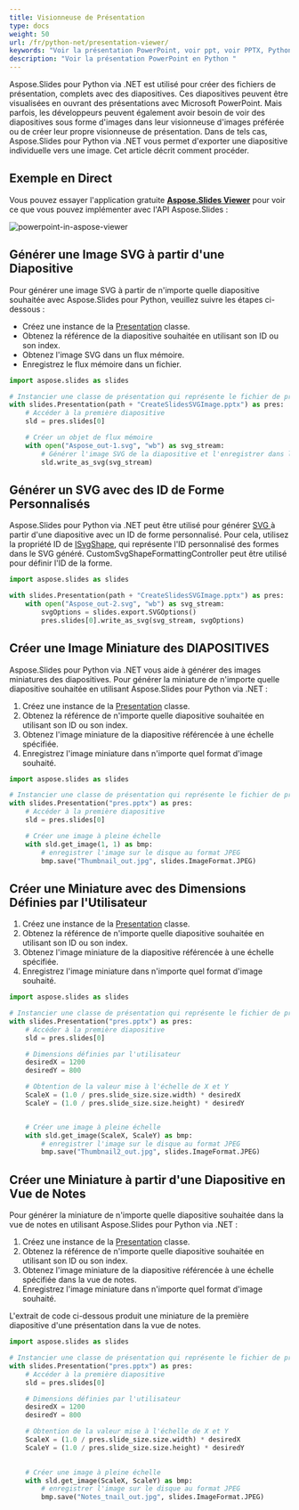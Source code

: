 ```yaml
---
title: Visionneuse de Présentation
type: docs
weight: 50
url: /fr/python-net/presentation-viewer/
keywords: "Voir la présentation PowerPoint, voir ppt, voir PPTX, Python, Aspose.Slides pour Python via .NET"
description: "Voir la présentation PowerPoint en Python "
---
```




Aspose.Slides pour Python via .NET est utilisé pour créer des fichiers de présentation, complets avec des diapositives. Ces diapositives peuvent être visualisées en ouvrant des présentations avec Microsoft PowerPoint. Mais parfois, les développeurs peuvent également avoir besoin de voir des diapositives sous forme d'images dans leur visionneuse d'images préférée ou de créer leur propre visionneuse de présentation. Dans de tels cas, Aspose.Slides pour Python via .NET vous permet d'exporter une diapositive individuelle vers une image. Cet article décrit comment procéder. 
## **Exemple en Direct**
Vous pouvez essayer l'application gratuite [**Aspose.Slides Viewer**](https://products.aspose.app/slides/viewer/) pour voir ce que vous pouvez implémenter avec l'API Aspose.Slides :

![powerpoint-in-aspose-viewer](powerpoint-in-aspose-viewer.png)

## **Générer une Image SVG à partir d'une Diapositive**
Pour générer une image SVG à partir de n'importe quelle diapositive souhaitée avec Aspose.Slides pour Python, veuillez suivre les étapes ci-dessous :

- Créez une instance de la [Presentation](https://reference.aspose.com/slides/python-net/aspose.slides/presentation/) classe.
- Obtenez la référence de la diapositive souhaitée en utilisant son ID ou son index.
- Obtenez l'image SVG dans un flux mémoire.
- Enregistrez le flux mémoire dans un fichier.

```py
import aspose.slides as slides

# Instancier une classe de présentation qui représente le fichier de présentation
with slides.Presentation(path + "CreateSlidesSVGImage.pptx") as pres:
    # Accéder à la première diapositive
    sld = pres.slides[0]

    # Créer un objet de flux mémoire
    with open("Aspose_out-1.svg", "wb") as svg_stream:
        # Générer l'image SVG de la diapositive et l'enregistrer dans le flux mémoire
        sld.write_as_svg(svg_stream)
```


## **Générer un SVG avec des ID de Forme Personnalisés**
Aspose.Slides pour Python via .NET peut être utilisé pour générer [SVG ](https://docs.fileformat.com/page-description-language/svg/)à partir d'une diapositive avec un ID de forme personnalisé. Pour cela, utilisez la propriété ID de [ISvgShape](https://reference.aspose.com/slides/python-net/aspose.slides.export/isvgshape/), qui représente l'ID personnalisé des formes dans le SVG généré. CustomSvgShapeFormattingController peut être utilisé pour définir l'ID de la forme.

```py
import aspose.slides as slides

with slides.Presentation(path + "CreateSlidesSVGImage.pptx") as pres:
    with open("Aspose_out-2.svg", "wb") as svg_stream:
        svgOptions = slides.export.SVGOptions()
        pres.slides[0].write_as_svg(svg_stream, svgOptions)
```


## **Créer une Image Miniature des DIAPOSITIVES**
Aspose.Slides pour Python via .NET vous aide à générer des images miniatures des diapositives. Pour générer la miniature de n'importe quelle diapositive souhaitée en utilisant Aspose.Slides pour Python via .NET :

1. Créez une instance de la [Presentation](https://reference.aspose.com/slides/python-net/aspose.slides/presentation/) classe.
1. Obtenez la référence de n'importe quelle diapositive souhaitée en utilisant son ID ou son index.
1. Obtenez l'image miniature de la diapositive référencée à une échelle spécifiée.
1. Enregistrez l'image miniature dans n'importe quel format d'image souhaité.

```py
import aspose.slides as slides

# Instancier une classe de présentation qui représente le fichier de présentation
with slides.Presentation("pres.pptx") as pres:
    # Accéder à la première diapositive
    sld = pres.slides[0]

    # Créer une image à pleine échelle
    with sld.get_image(1, 1) as bmp:
        # enregistrer l'image sur le disque au format JPEG
        bmp.save("Thumbnail_out.jpg", slides.ImageFormat.JPEG)
```


## **Créer une Miniature avec des Dimensions Définies par l'Utilisateur**
1. Créez une instance de la [Presentation](https://reference.aspose.com/slides/python-net/aspose.slides/presentation/) classe.
1. Obtenez la référence de n'importe quelle diapositive souhaitée en utilisant son ID ou son index.
1. Obtenez l'image miniature de la diapositive référencée à une échelle spécifiée.
1. Enregistrez l'image miniature dans n'importe quel format d'image souhaité.

```py
import aspose.slides as slides

# Instancier une classe de présentation qui représente le fichier de présentation
with slides.Presentation("pres.pptx") as pres:
    # Accéder à la première diapositive
    sld = pres.slides[0]

    # Dimensions définies par l'utilisateur
    desiredX = 1200
    desiredY = 800

    # Obtention de la valeur mise à l'échelle de X et Y
    ScaleX = (1.0 / pres.slide_size.size.width) * desiredX
    ScaleY = (1.0 / pres.slide_size.size.height) * desiredY


    # Créer une image à pleine échelle
    with sld.get_image(ScaleX, ScaleY) as bmp:
        # enregistrer l'image sur le disque au format JPEG
        bmp.save("Thumbnail2_out.jpg", slides.ImageFormat.JPEG)
```


## **Créer une Miniature à partir d'une Diapositive en Vue de Notes**
Pour générer la miniature de n'importe quelle diapositive souhaitée dans la vue de notes en utilisant Aspose.Slides pour Python via .NET :

1. Créez une instance de la [Presentation](https://reference.aspose.com/slides/python-net/aspose.slides/presentation/) classe.
1. Obtenez la référence de n'importe quelle diapositive souhaitée en utilisant son ID ou son index.
1. Obtenez l'image miniature de la diapositive référencée à une échelle spécifiée dans la vue de notes.
1. Enregistrez l'image miniature dans n'importe quel format d'image souhaité.

L'extrait de code ci-dessous produit une miniature de la première diapositive d'une présentation dans la vue de notes.

```py
import aspose.slides as slides

# Instancier une classe de présentation qui représente le fichier de présentation
with slides.Presentation("pres.pptx") as pres:
    # Accéder à la première diapositive
    sld = pres.slides[0]

    # Dimensions définies par l'utilisateur
    desiredX = 1200
    desiredY = 800

    # Obtention de la valeur mise à l'échelle de X et Y
    ScaleX = (1.0 / pres.slide_size.size.width) * desiredX
    ScaleY = (1.0 / pres.slide_size.size.height) * desiredY

   
    # Créer une image à pleine échelle                
    with sld.get_image(ScaleX, ScaleY) as bmp:
        # enregistrer l'image sur le disque au format JPEG
        bmp.save("Notes_tnail_out.jpg", slides.ImageFormat.JPEG)
```